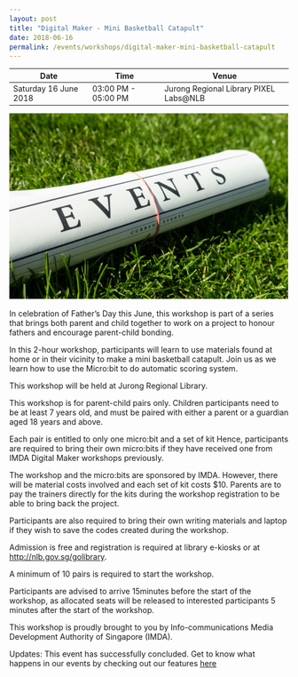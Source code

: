 ```yaml
---
layout: post
title: "Digital Maker - Mini Basketball Catapult"
date: 2018-06-16
permalink: /events/workshops/digital-maker-mini-basketball-catapult
---
```


| Date | Time | Venue |
|--------|---|---|
| Saturday 16 June 2018 | 03:00 PM - 05:00 PM | Jurong Regional Library PIXEL Labs@NLB |

![hi](/images/events/generic-event-image.jpg)

In celebration of Father’s Day this June, this workshop is part of a series that brings both parent and child together to work on a project to honour fathers and encourage parent-child bonding.
 
In this 2-hour workshop, participants will learn to use materials found at home or in their vicinity to make a mini basketball catapult. Join us as we learn how to use the Micro:bit to do automatic scoring system.
 
This workshop will be held at Jurong Regional Library.
 
This workshop is for parent-child pairs only.  Children participants need to be at least 7 years old, and must be paired with either a parent or a guardian aged 18 years and above.
 
Each pair is entitled to only one micro:bit and a set of kit Hence, participants are required to bring their own micro:bits if they have received one from IMDA Digital Maker workshops previously.
 
The workshop and the micro:bits are sponsored by IMDA. However, there will be material costs involved and each set of kit costs $10. Parents are to pay the trainers directly for the kits during the workshop registration to be able to bring back the project.
 
Participants are also required to bring their own writing materials and laptop if they wish to save the codes created during the workshop.
 
Admission is free and registration is required at library e-kiosks or at http://nlb.gov.sg/golibrary.
 
A minimum of 10 pairs is required to start the workshop.
 
Participants are advised to arrive 15minutes before the start of the workshop, as allocated seats will be released to interested participants 5 minutes after the start of the workshop.
 
This workshop is proudly brought to you by Info-communications Media Development Authority of Singapore (IMDA).

Updates: This event has successfully concluded. Get to know what happens in our events by checking out our features <a href="" target="_blank">here</a>
